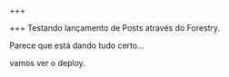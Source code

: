 +++

+++
Testando lançamento de Posts através do Forestry.

Parece que está dando tudo certo...

vamos ver o deploy.